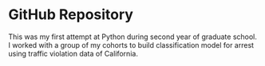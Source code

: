 # GitHub Repository
This was my first attempt at Python during second year of graduate school. I worked with a group of my cohorts to build classification model for arrest using traffic violation data of California.
